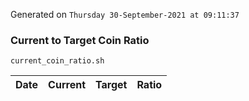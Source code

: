 Generated on `Thursday 30-September-2021 at 09:11:37`

### Current to Target Coin Ratio
`current_coin_ratio.sh`

Date|Current|Target|Ratio
---|---|---|---
